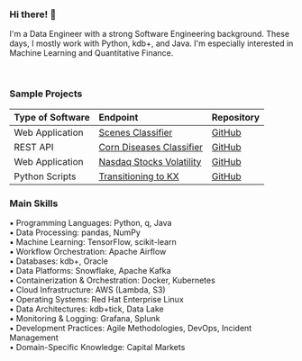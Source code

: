 ### Hi there! :wave:

I'm a Data Engineer with a strong Software Engineering background. These days, I mostly work with Python, kdb+, and Java. I'm especially interested in Machine Learning and Quantitative Finance.

<br/>

### Sample Projects

| Type of Software     | Endpoint                  											                                         | Repository                                                                    |
| :------------------- | :---------------------------------------------------------------------------------------| :-----------------------------------------------------------------------------|
| Web Application      | [Scenes Classifier](https://scenes-classifier.herokuapp.com)                            | [GitHub](https://github.com/fabiogaiera/scenes-classifier-tensorflow-lite)    |
| REST API             | [Corn Diseases Classifier](https://corn-diseases-classifier.herokuapp.com)              | [GitHub](https://github.com/fabiogaiera/corn-diseases-classifier)             |
| Web Application      | [Nasdaq Stocks Volatility](https://nasdaq-stocks-volatility-b53bc5223358.herokuapp.com) | [GitHub](https://github.com/fabiogaiera/nasdaq-stocks-volatility)             |
| Python Scripts       | [Transitioning to KX](#)                                                                | [GitHub](https://github.com/fabiogaiera/transitioning-to-kx)                  |



### Main Skills  
  
▪ Programming Languages: Python, q, Java  
▪ Data Processing: pandas, NumPy  
▪ Machine Learning: TensorFlow, scikit-learn  
▪ Workflow Orchestration: Apache Airflow  
▪ Databases: kdb+, Oracle  
▪ Data Platforms: Snowflake, Apache Kafka  
▪ Containerization & Orchestration: Docker, Kubernetes  
▪ Cloud Infrastructure: AWS (Lambda, S3)  
▪ Operating Systems: Red Hat Enterprise Linux  
▪ Data Architectures: kdb+tick, Data Lake  
▪ Monitoring & Logging: Grafana, Splunk  
▪ Development Practices: Agile Methodologies, DevOps, Incident Management  
• Domain-Specific Knowledge: Capital Markets  
